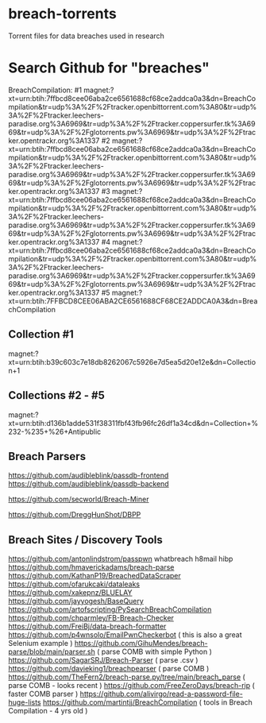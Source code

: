 # breach-torrents
Torrent files for data breaches used in research


# Search Github for "breaches"

BreachCompilation:
#1 magnet:?xt=urn:btih:7ffbcd8cee06aba2ce6561688cf68ce2addca0a3&dn=BreachCompilation&tr=udp%3A%2F%2Ftracker.openbittorrent.com%3A80&tr=udp%3A%2F%2Ftracker.leechers-paradise.org%3A6969&tr=udp%3A%2F%2Ftracker.coppersurfer.tk%3A6969&tr=udp%3A%2F%2Fglotorrents.pw%3A6969&tr=udp%3A%2F%2Ftracker.opentrackr.org%3A1337
#2 magnet:?xt=urn:btih:7ffbcd8cee06aba2ce6561688cf68ce2addca0a3&dn=BreachCompilation&tr=udp%3A%2F%2Ftracker.openbittorrent.com%3A80&tr=udp%3A%2F%2Ftracker.leechers-paradise.org%3A6969&tr=udp%3A%2F%2Ftracker.coppersurfer.tk%3A6969&tr=udp%3A%2F%2Fglotorrents.pw%3A6969&tr=udp%3A%2F%2Ftracker.opentrackr.org%3A1337
#3 magnet:?xt=urn:btih:7ffbcd8cee06aba2ce6561688cf68ce2addca0a3&dn=BreachCompilation&tr=udp%3A%2F%2Ftracker.openbittorrent.com%3A80&tr=udp%3A%2F%2Ftracker.leechers-paradise.org%3A6969&tr=udp%3A%2F%2Ftracker.coppersurfer.tk%3A6969&tr=udp%3A%2F%2Fglotorrents.pw%3A6969&tr=udp%3A%2F%2Ftracker.opentrackr.org%3A1337
#4 magnet:?xt=urn:btih:7ffbcd8cee06aba2ce6561688cf68ce2addca0a3&dn=BreachCompilation&tr=udp%3A%2F%2Ftracker.openbittorrent.com%3A80&tr=udp%3A%2F%2Ftracker.leechers-paradise.org%3A6969&tr=udp%3A%2F%2Ftracker.coppersurfer.tk%3A6969&tr=udp%3A%2F%2Fglotorrents.pw%3A6969&tr=udp%3A%2F%2Ftracker.opentrackr.org%3A1337
#5 magnet:?xt=urn:btih:7FFBCD8CEE06ABA2CE6561688CF68CE2ADDCA0A3&dn=BreachCompilation

## Collection #1
magnet:?xt=urn:btih:b39c603c7e18db8262067c5926e7d5ea5d20e12e&dn=Collection+1

## Collections #2 - #5
magnet:?xt=urn:btih:d136b1adde531f38311fbf43fb96fc26df1a34cd&dn=Collection+%232-%235+%26+Antipublic



## Breach Parsers

https://github.com/audibleblink/passdb-frontend
https://github.com/audibleblink/passdb-backend

https://github.com/secworld/Breach-Miner

https://github.com/DreggHunShot/DBPP

## Breach Sites / Discovery Tools
https://github.com/antonlindstrom/passpwn
whatbreach
h8mail
hibp
https://github.com/hmaverickadams/breach-parse
https://github.com/KathanP19/BreachedDataScraper
https://github.com/ofarukcaki/dataleaks
https://github.com/xakepnz/BLUELAY
https://github.com/jayyogesh/BaseQuery
https://github.com/artofscripting/PySearchBreachCompilation
https://github.com/chparmley/FB-Breach-Checker
https://github.com/FreiBj/data-breach-formatter
https://github.com/p4wnsolo/EmailPwnCheckerbot ( this is also a great Selenium example )
https://github.com/GihuMendes/breach-parse/blob/main/parser.sh ( parse COMB with simple Python )
https://github.com/SagarSRJ/Breach-Parser ( parse .csv )
https://github.com/davieking1/breachpearser ( parse COMB )
https://github.com/TheFern2/breach-parse.py/tree/main/breach_parse ( parse COMB - looks recent )
https://github.com/FreeZeroDays/breach-rip ( faster COMB parser )
https://github.com/alivirgo/read-a-password-file-huge-lists
https://github.com/martintjj/BreachCompilation ( tools in Breach Compilation - 4 yrs old )


